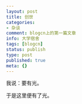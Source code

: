 ```yaml
---
layout: post
title: 创世
categories:
- 杂谈
comment: blogcn上的第一篇文章
info: 大学宿舍
tags: [blogcn]
status: publish
type: post
published: true
meta: {}
---
```


我说：要有光。


于是这里便有了光。

